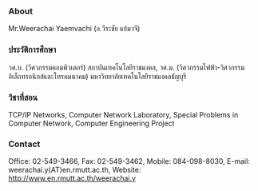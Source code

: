 ### About
Mr.Weerachai Yaemvachi (อ.วีระชัย แย้มวจี)

### ประวัติการศึกษา
วศ.บ. (วิศวกรรมคอมพิวเตอร์) สถาบันเทคโนโลยีราชมงคล, วศ.ม. (วิศวกรรมไฟฟ้า-วิศวกรรมอิเล็กทรอนิกส์และโทรคมนาคม) มหาวิทยาลัยเทคโนโลยีราชมงคลธัญบุรี

### วิชาที่สอน
TCP/IP Networks, Computer Network Laboratory, Special Problems in Computer Network, Computer Engineering Project

### Contact
Office: 02-549-3466, Fax: 02-549-3462, Mobile: 084-098-8030, E-mail: weerachai.y(AT)en.rmutt.ac.th, Website: http://www.en.rmutt.ac.th/weerachai.y

<script src="https://tryhackme.com/badge/5530"><img src="https://tryhackme-badges.s3.amazonaws.com/page2me.png"></script>

